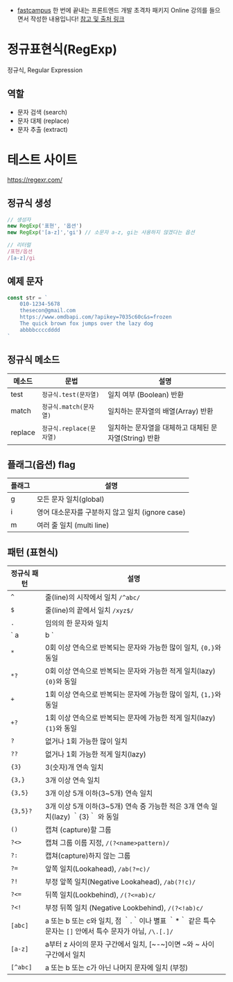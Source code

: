 * [fastcampus](https://fastcampus.co.kr/) 한 번에 끝내는 프론트엔드 개발 초격차 패키지 Online 강의를 들으면서 작성한 내용입니다!
[참고 및 출처 링크](https://heropy.blog/2018/10/28/regexp/)
# 정규표현식(RegExp)

정규식, Regular Expression
## 역할
- 문자 검색 (search)
- 문자 대체 (replace)
- 문자 추출 (extract)

# 테스트 사이트
https://regexr.com/

## 정규식 생성
~~~js
// 생성자
new RegExp('표현', '옵션')
new RegExp('[a-z]','gi') // 소문자 a-z, gi는 사용하지 않겠다는 옵션

// 리터럴
/표현/옵션
/[a-z]/gi
~~~

## 예제 문자
~~~js
const str = `
    010-1234-5678
    thesecon@gmail.com
    https://www.omdbapi.com/?apikey=7035c60c&s=frozen
    The quick brown fox jumps over the lazy dog
    abbbbccccdddd
`
~~~

## 정규식 메소드
메소드 | 문법 | 설명
--|--|--
test | `정규식.test(문자열)` | 일치 여부 (Boolean) 반환
match | `정규식.match(문자열)` | 일치하는 문자열의 배열(Array) 반환
replace | `정규식.replace(문자열)` | 일치하는 문자열을 대체하고 대체된 문자열(String) 반환

## 플래그(옵션) flag
플래그 | 설명
--|--
g | 모든 문자 일치(global)
i | 영어 대소문자를 구분하지 않고 일치 (ignore case)
m | 여러 줄 일치 (multi line)

## 패턴 (표현식)
정규식 패턴 | 설명
--|--
` ^ ` | 줄(line)의 시작에서 일치 `/^abc/`
` $ ` | 줄(line)의 끝에서 일치 `/xyz$/`
` . ` | 임의의 한 문자와 일치
` a|b ` | a 또는 b와 일치, 인덱스가 작은 것을 우선 반환함
` * ` | 0회 이상 연속으로 반복되는 문자와 가능한 많이 일치, `{0,}`와 동일
` *? ` | 0회 이상 연속으로 반복되는 문자와 가능한 적게 일치(lazy) `{0}`와 동일
` + ` | 1회 이상 연속으로 반복되는 문자에 가능한 많이 일치, `{1,}`와 동일
` +? ` | 1회 이상 연속으로 반복되는 문자에 가능한 적게 일치(lazy) `{1}`와 동일
` ? ` | 없거나 1회 가능한 많이 일치 
` ?? ` | 없거나 1회 가능한 적게 일치(lazy)
` {3} ` | 3(숫자)개 연속 일치
` {3,} ` | 3개 이상 연속 일치
` {3,5} ` | 3개 이상 5개 이하(3~5개) 연속 일치
` {3,5}? ` | 3개 이상 5개 이하(3~5개) 연속 중 가능한 적은 3개 연속 일치(lazy) ｀{3}｀ 와 동일
` () ` | 캡쳐 (capture)할 그룹
` ?<> ` | 캡쳐 그룹 이름 지정, `/(?<name>pattern)/`
` ?: ` | 캡쳐(capture)하지 않는 그룹
` ?= ` | 앞쪽 일치(Lookahead), `/ab(?=c)/`
` ?! ` | 부정 앞쪽 일치(Negative Lookahead), `/ab(?!c)/`
` ?<= ` | 뒤쪽 일치(Lookbehind), `/(?<=ab)c/`
` ?<! ` | 부정 뒤쪽 일치 (Negative Lookbehind), `/(?<!ab)c/`
` [abc] ` | a 또는 b 또는 c와 일치, 점 ｀.｀이나 별표 ｀*｀ 같은 특수 문자는 `[]` 안에서 특수 문자가 아님, `/\.[.]/` 
` [a-z] ` | a부터 z 사이의 문자 구간에서 일치, [~-~]이면 ~와 ~ 사이 구간에서 일치
`[^abc] ` | a 또는 b 또는 c가 아닌 나머지 문자에 일치 (부정)
